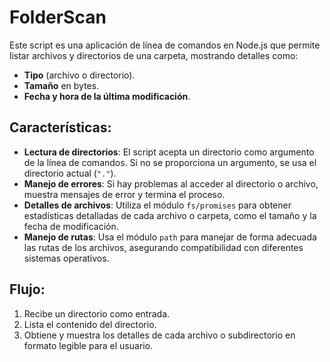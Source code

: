 # FolderScan

Este script es una aplicación de línea de comandos en Node.js que permite listar archivos y directorios de una carpeta, mostrando detalles como:

- **Tipo** (archivo o directorio).
- **Tamaño** en bytes.
- **Fecha y hora de la última modificación**.

## Características:
- **Lectura de directorios**: El script acepta un directorio como argumento de la línea de comandos. Si no se proporciona un argumento, se usa el directorio actual (`"."`).
- **Manejo de errores**: Si hay problemas al acceder al directorio o archivo, muestra mensajes de error y termina el proceso.
- **Detalles de archivos**: Utiliza el módulo `fs/promises` para obtener estadísticas detalladas de cada archivo o carpeta, como el tamaño y la fecha de modificación.
- **Manejo de rutas**: Usa el módulo `path` para manejar de forma adecuada las rutas de los archivos, asegurando compatibilidad con diferentes sistemas operativos.

## Flujo:
1. Recibe un directorio como entrada.
2. Lista el contenido del directorio.
3. Obtiene y muestra los detalles de cada archivo o subdirectorio en formato legible para el usuario.
